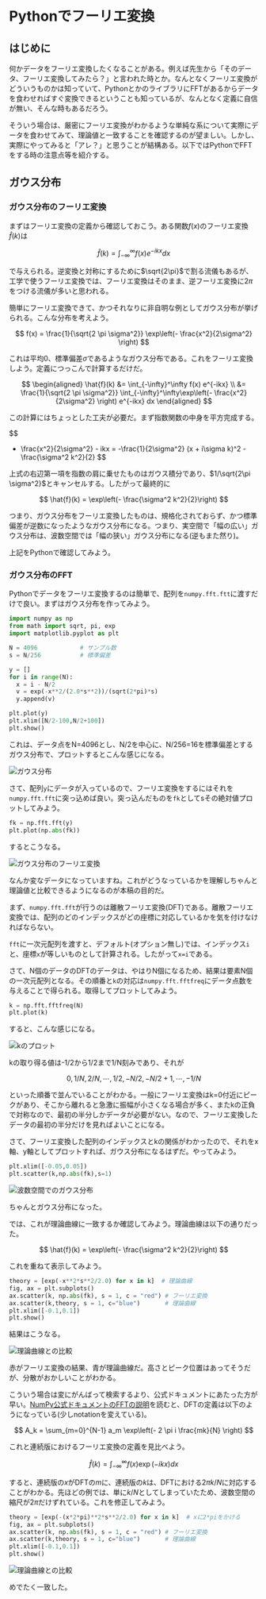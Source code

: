 # Pythonでフーリエ変換

## はじめに

何かデータをフーリエ変換したくなることがある。例えば先生から「そのデータ、フーリエ変換してみたら？」と言われた時とか。なんとなくフーリエ変換がどういうものかは知っていて、PythonとかのライブラリにFFTがあるからデータを食わせればすぐ変換できるということも知っているが、なんとなく定義に自信が無い、そんな時もあるだろう。

そういう場合は、厳密にフーリエ変換がわかるような単純な系について実際にデータを食わせてみて、理論値と一致することを確認するのが望ましい。しかし、実際にやってみると「アレ？」と思うことが結構ある。以下ではPythonでFFTをする時の注意点等を紹介する。


## ガウス分布

### ガウス分布のフーリエ変換

まずはフーリエ変換の定義から確認しておこう。ある関数$f(x)$のフーリエ変換$\hat{f}(k)$は

$$
\hat{f}(k) = \int_{-\infty}^\infty f(x) e^{-ikx} dx
$$

で与えられる。逆変換と対称にするために$\sqrt{2\pi}$で割る流儀もあるが、工学で使うフーリエ変換では、フーリエ変換はそのまま、逆フーリエ変換に$2\pi$をつける流儀が多いと思われる。

簡単にフーリエ変換できて、かつそれなりに非自明な例としてガウス分布が挙げられる。こんな分布を考えよう。

$$
f(x) = \frac{1}{\sqrt{2 \pi \sigma^2}} \exp\left(- \frac{x^2}{2\sigma^2} \right)
$$

これは平均0、標準偏差$\sigma$であるようなガウス分布である。これをフーリエ変換しよう。定義につっこんで計算するだけだ。

$$
\begin{aligned}
\hat{f}(k) &= \int_{-\infty}^\infty f(x) e^{-ikx} \\
&=  \frac{1}{\sqrt{2 \pi \sigma^2}}  \int_{-\infty}^\infty\exp\left(- \frac{x^2}{2\sigma^2} \right) e^{-ikx} dx
\end{aligned}
$$

この計算にはちょっとした工夫が必要だ。まず指数関数の中身を平方完成する。

$$
- \frac{x^2}{2\sigma^2} - ikx = -\frac{1}{2\sigma^2}
(x + i\sigma k)^2 - \frac{\sigma^2 k^2}{2}
$$

上式の右辺第一項を指数の肩に乗せたものはガウス積分であり、$1/\sqrt{2\pi \sigma^2}$とキャンセルする。したがって最終的に

$$
\hat{f}(k) = \exp\left(- \frac{\sigma^2 k^2}{2}\right)
$$

つまり、ガウス分布をフーリエ変換したものは、規格化されておらず、かつ標準偏差が逆数になったようなガウス分布になる。つまり、実空間で「幅の広い」ガウス分布は、波数空間では「幅の狭い」ガウス分布になる(逆もまた然り)。

上記をPythonで確認してみよう。

### ガウス分布のFFT

Pythonでデータをフーリエ変換するのは簡単で、配列を`numpy.fft.ftt`に渡すだけで良い。まずはガウス分布を作ってみよう。

```py
import numpy as np
from math import sqrt, pi, exp
import matplotlib.pyplot as plt

N = 4096            # サンプル数
s = N/256           # 標準偏差

y = []
for i in range(N):
  x = i - N/2
  v = exp(-x**2/(2.0*s**2))/(sqrt(2*pi)*s)
  y.append(v)

plt.plot(y)
plt.xlim([N/2-100,N/2+100])
plt.show()
```

これは、データ点をN=4096とし、N/2を中心に、N/256=16を標準偏差とするガウス分布で、プロットするとこんな感じになる。

![ガウス分布](gauss1.png)

さて、配列`y`にデータが入っているので、フーリエ変換をするにはそれを`numpy.fft.fft`に突っ込めば良い。突っ込んだものを`fk`としてsその絶対値プロットしてみよう。

```py
fk = np.fft.fft(y)
plt.plot(np.abs(fk))
```

するとこうなる。

![ガウス分布のフーリエ変換](gauss2.png)

なんか変なデータになっていますね。これがどうなっているかを理解しちゃんと理論値と比較できるようになるのが本稿の目的だ。

まず、`numpy.fft.fft`が行うのは離散フーリエ変換(DFT)である。離散フーリエ変換では、配列のどのインデックスがどの座標に対応しているかを気を付けなければならない。

`fft`に一次元配列を渡すと、デフォルト(オプション無し)では、インデックス`i`と、座標`x`が等しいものとして計算される。したがって`x=i`である。

さて、N個のデータのDFTのデータは、やはりN個になるため、結果は要素N個の一次元配列となる。その順番と`k`の対応は`numpy.fft.fftfreq`にデータ点数を与えることで得られる。取得してプロットしてみよう。

```py
k = np.fft.fftfreq(N)
plt.plot(k)
```

すると、こんな感じになる。

![kのプロット](k.png)

kの取り得る値は-1/2から1/2まで1/N刻みであり、それが

$$
0, 1/N, 2/N, \cdots, 1/2, -N/2, -N/2 +1, \cdots, -1/N
$$

といった順番で並んでいることがわかる。一般にフーリエ変換はk=0付近にピークがあり、そこから離れると急激に振幅が小さくなる場合が多く、またkの正負で対称なので、最初の半分しかデータが必要がない。なので、フーリエ変換したデータの最初の半分だけを見ればよいことになる。

さて、フーリエ変換した配列のインデックスとkの関係がわかったので、それをx軸、y軸としてプロットすれば、ガウス分布になるはずだ。やってみよう。

```py
plt.xlim([-0.05,0.05])
plt.scatter(k,np.abs(fk),s=1)
```

![波数空間でのガウス分布](gauss3.png)

ちゃんとガウス分布になった。

では、これが理論曲線に一致するか確認してみよう。理論曲線は以下の通りだった。

$$
\hat{f}(k) = \exp\left(- \frac{\sigma^2 k^2}{2}\right)
$$

これを重ねて表示してみよう。

```py
theory = [exp(-x**2*s**2/2.0) for x in k]  # 理論曲線
fig, ax = plt.subplots()
ax.scatter(k, np.abs(fk), s = 1, c = "red") # フーリエ変換
ax.scatter(k,theory, s = 1, c="blue")       # 理論曲線
plt.xlim([-0.1,0.1])
plt.show()
```

結果はこうなる。

![理論曲線との比較](comparison1.png)

赤がフーリエ変換の結果、青が理論曲線だ。高さとピーク位置はあってそうだが、分散がおかしいことがわかる。

こういう場合は変にがんばって検索するより、公式ドキュメントにあたった方が早い。[NumPy公式ドキュメントのFFTの説明](https://numpy.org/doc/stable/reference/routines.fft.html#module-numpy.fft)を読むと、DFTの定義は以下のようになっている(少しnotationを変えている)。

$$
A_k = \sum_{m=0}^{N-1} a_m
\exp\left(- 2 \pi i \frac{mk}{N} \right)
$$

これと連続版におけるフーリエ変換の定義を見比べよう。

$$
\hat{f}(k) = \int_{-\infty}^\infty f(x) \exp(-ikx) dx
$$

すると、連続版の$x$がDFTの$m$に、連続版の$k$は、DFTにおける$2\pi k/N$に対応することがわかる。先ほどの例では、単に$k/N$としてしまっていたため、波数空間の縮尺が$2 \pi$だけずれている。これを修正してみよう。

```py
theory = [exp(-(x*2*pi)**2*s**2/2.0) for x in k]  # xに2*piをかける　
fig, ax = plt.subplots()
ax.scatter(k, np.abs(fk), s = 1, c = "red") # フーリエ変換
ax.scatter(k,theory, s = 1, c="blue")       # 理論曲線
plt.xlim([-0.1,0.1])
plt.show()
```

![理論曲線との比較](comparison2.png)

めでたく一致した。